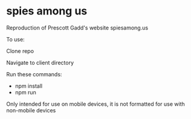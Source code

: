# spies among us

Reproduction of Prescott Gadd's website spiesamong.us

To use:

Clone repo

Navigate to client directory

Run these commands:
* npm install
* npm run

Only intended for use on mobile devices, it is not formatted for use with non-mobile devices